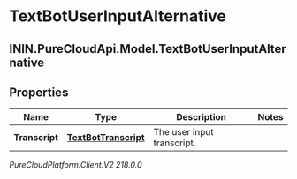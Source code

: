 # TextBotUserInputAlternative

## ININ.PureCloudApi.Model.TextBotUserInputAlternative

## Properties

|Name | Type | Description | Notes|
|------------ | ------------- | ------------- | -------------|
| **Transcript** | [**TextBotTranscript**](TextBotTranscript) | The user input transcript. | |



_PureCloudPlatform.Client.V2 218.0.0_
